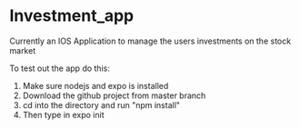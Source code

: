 # Investment_app

Currently an IOS Application to manage the users investments on the stock market

To test out the app do this:
  1. Make sure nodejs and expo is installed
  2. Download the github project from master branch
  3. cd into the directory and run "npm install"
  4. Then type in expo init

